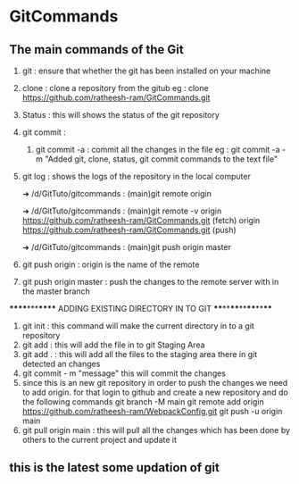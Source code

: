 # GitCommands

## The main commands of the Git

1. git : ensure that whether the git has been installed on your machine
2. clone : clone a repository from the gitub
   eg : clone https://github.com/ratheesh-ram/GitCommands.git
3. Status : this will shows the status of the git repository
4. git commit :
   1. git commit -a : commit all the changes in the file
      eg : git commit -a -m "Added git, clone, status, git commit commands to the text file"
5. git log : shows the logs of the repository in the local computer

   ➜ /d/GitTuto/gitcommands : (main)git remote
   origin

   ➜ /d/GitTuto/gitcommands : (main)git remote -v
   origin https://github.com/ratheesh-ram/GitCommands.git (fetch)
   origin https://github.com/ratheesh-ram/GitCommands.git (push)

   ➜ /d/GitTuto/gitcommands : (main)git push origin master

6. git push origin : origin is the name of the remote
7. git push origin master : push the changes to the remote server with in the master branch

**\*\*\*\***\*\*\***\*\*\*\*** ADDING EXISTING DIRECTORY IN TO GIT **\*\***\*\***\*\***\*\***\*\***\*\***\*\***

1. git init : this command will make the current directory in to a git repository
2. git add <Filename> : this will add the file in to git Staging Area
3. git add . : this will add all the files to the staging area there in git detected an changes
4. git commit - m "message" this will commit the changes
5. since this is an new git repository in order to push the changes we need to add origin. for that login to github and create a new repository and do the following commands
   git branch -M main
   git remote add origin https://github.com/ratheesh-ram/WebpackConfig.git
   git push -u origin main
6. git pull origin main : this will pull all the changes which has been done by others to the current project and update it

## this is the latest some updation of git
